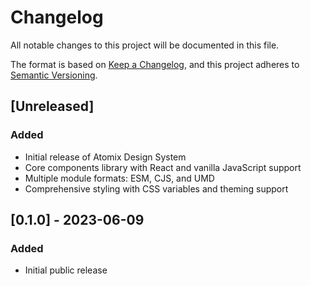 # Changelog

All notable changes to this project will be documented in this file.

The format is based on [Keep a Changelog](https://keepachangelog.com/en/1.0.0/),
and this project adheres to [Semantic Versioning](https://semver.org/spec/v2.0.0.html).

## [Unreleased]

### Added
- Initial release of Atomix Design System
- Core components library with React and vanilla JavaScript support
- Multiple module formats: ESM, CJS, and UMD
- Comprehensive styling with CSS variables and theming support

## [0.1.0] - 2023-06-09

### Added
- Initial public release